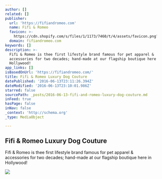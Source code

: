 ```yaml
---
author: []
related: []
publisher:
  url: 'https://fifiandromeo.com'
  name: Fifi & Romeo
  favicon: >-
    https://cdn.shopify.com/s/files/1/1173/7460/t/4/assets/favicon.png?10775600672275882073
  domain: fifiandromeo.com
keywords: []
description: >-
  Fifi & Romeo is thee first lifestyle brand famous for pet apparel &
  accessories for two decades; hand-made at our flagship boutique here in
  Hollywood!
app_links: []
isBasedOnUrl: 'https://fifiandromeo.com/'
title: Fifi & Romeo Luxury Dog Couture
datePublished: '2016-06-13T23:11:26.394Z'
dateModified: '2016-06-13T23:10:01.986Z'
starred: false
sourcePath: _posts/2016-06-13-fifi-and-romeo-luxury-dog-couture.md
inFeed: true
hasPage: false
inNav: false
_context: 'http://schema.org'
_type: MediaObject

---
```

<article style=""><h1>Fifi &amp; Romeo Luxury Dog Couture</h1><p>Fifi &amp; Romeo is thee first lifestyle brand famous for pet apparel &amp; accessories for two decades; hand-made at our flagship boutique here in Hollywood!</p><img src="https://cdn.shopify.com/s/files/1/1173/7460/t/4/assets/slideshow_1.jpg?10775600672275882073" /></article>